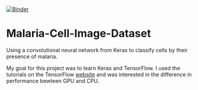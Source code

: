 [![Binder](https://mybinder.org/badge_logo.svg)](https://mybinder.org/v2/gh/abfu/classifying_cell_images/master)

# Malaria-Cell-Image-Dataset
  

Using a convolutional neural network from Keras to classify cells by their presence of malaria.
  
My goal for this project was to learn Keras and TensorFlow. I used the tutorials on the TensorFlow [website](https://www.tensorflow.org/tutorials) and was interested in the difference in performance bewteen GPU and CPU.



